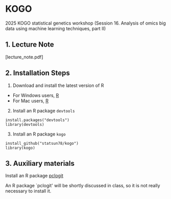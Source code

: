 # KOGO
2025 KOGO statistical genetics workshop
(Session 16. Analysis of omics big data using machine learning techniques, part II)

## 1. Lecture Note
[lecture_note.pdf]

## 2. Installation Steps

1. Download and install the latest version of R 
* For Windows users, [R](https://cran.r-project.org/bin/windows/base/)
* For Mac users, [R](https://cloud.r-project.org/bin/macosx/) 

2.  Install an R package `devtools`
```
install.packages("devtools")
library(devtools)
```

3. Install an R package `kogo`
```
install_github("statsun78/kogo")
library(kogo)
```   

## 3. Auxiliary materials 
Install an R package [pclogit](https://github.com/statsun78/pclogit)

An R package `pclogit' will be shortly discussed in class, so it is not really necessary to install it. 


